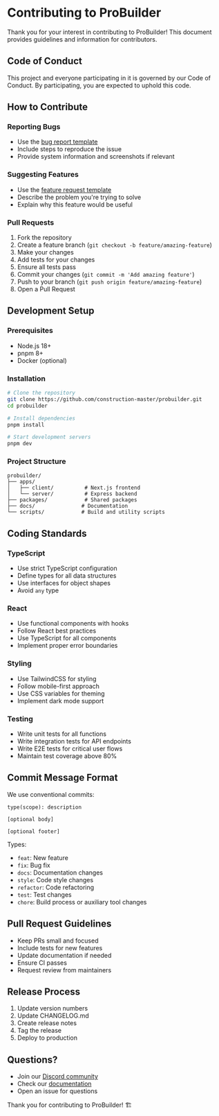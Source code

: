 # Contributing to ProBuilder

Thank you for your interest in contributing to ProBuilder! This document provides guidelines and information for contributors.

## Code of Conduct

This project and everyone participating in it is governed by our Code of Conduct. By participating, you are expected to uphold this code.

## How to Contribute

### Reporting Bugs

- Use the [bug report template](.github/ISSUE_TEMPLATE/bug_report.md)
- Include steps to reproduce the issue
- Provide system information and screenshots if relevant

### Suggesting Features

- Use the [feature request template](.github/ISSUE_TEMPLATE/feature_request.md)
- Describe the problem you're trying to solve
- Explain why this feature would be useful

### Pull Requests

1. Fork the repository
2. Create a feature branch (`git checkout -b feature/amazing-feature`)
3. Make your changes
4. Add tests for your changes
5. Ensure all tests pass
6. Commit your changes (`git commit -m 'Add amazing feature'`)
7. Push to your branch (`git push origin feature/amazing-feature`)
8. Open a Pull Request

## Development Setup

### Prerequisites

- Node.js 18+
- pnpm 8+
- Docker (optional)

### Installation

```bash
# Clone the repository
git clone https://github.com/construction-master/probuilder.git
cd probuilder

# Install dependencies
pnpm install

# Start development servers
pnpm dev
```

### Project Structure

```
probuilder/
├── apps/
│   ├── client/          # Next.js frontend
│   └── server/          # Express backend
├── packages/            # Shared packages
├── docs/               # Documentation
└── scripts/            # Build and utility scripts
```

## Coding Standards

### TypeScript

- Use strict TypeScript configuration
- Define types for all data structures
- Use interfaces for object shapes
- Avoid `any` type

### React

- Use functional components with hooks
- Follow React best practices
- Use TypeScript for all components
- Implement proper error boundaries

### Styling

- Use TailwindCSS for styling
- Follow mobile-first approach
- Use CSS variables for theming
- Implement dark mode support

### Testing

- Write unit tests for all functions
- Write integration tests for API endpoints
- Write E2E tests for critical user flows
- Maintain test coverage above 80%

## Commit Message Format

We use conventional commits:

```
type(scope): description

[optional body]

[optional footer]
```

Types:
- `feat`: New feature
- `fix`: Bug fix
- `docs`: Documentation changes
- `style`: Code style changes
- `refactor`: Code refactoring
- `test`: Test changes
- `chore`: Build process or auxiliary tool changes

## Pull Request Guidelines

- Keep PRs small and focused
- Include tests for new features
- Update documentation if needed
- Ensure CI passes
- Request review from maintainers

## Release Process

1. Update version numbers
2. Update CHANGELOG.md
3. Create release notes
4. Tag the release
5. Deploy to production

## Questions?

- Join our [Discord community](https://discord.gg/probuilder)
- Check our [documentation](https://docs.probuilder.app)
- Open an issue for questions

Thank you for contributing to ProBuilder! 🏗️
